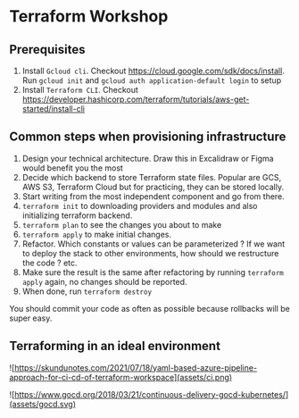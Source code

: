 # Terraform Workshop

## Prerequisites
1. Install `Gcloud cli`. Checkout https://cloud.google.com/sdk/docs/install. Run `gcloud init` and `gcloud auth application-default login` to setup
2. Install `Terraform CLI`. Checkout https://developer.hashicorp.com/terraform/tutorials/aws-get-started/install-cli

## Common steps when provisioning infrastructure
1. Design your technical architecture. Draw this in Excalidraw or Figma would benefit you the most
2. Decide which backend to store Terraform state files. Popular are GCS, AWS S3, Terraform Cloud but for practicing, they can be stored locally.
3. Start writing from the most independent component and go from there.
4. `terraform init` to downloading providers and modules and also initializing terraform backend.
5. `terraform plan` to see the changes you about to make
6. `terraform apply` to make initial changes.
8. Refactor. Which constants or values can be parameterized ? If we want to deploy the stack to other environments, how should we restructure the code ? etc.
9. Make sure the result is the same after refactoring by running `terraform apply` again, no changes should be reported.
11. When done, run `terraform destroy`

You should commit your code as often as possible because rollbacks will be super easy.

## Terraforming in an ideal environment
![https://skundunotes.com/2021/07/18/yaml-based-azure-pipeline-approach-for-ci-cd-of-terraform-workspace](assets/ci.png)

![https://www.gocd.org/2018/03/21/continuous-delivery-gocd-kubernetes/](assets/gocd.svg)

